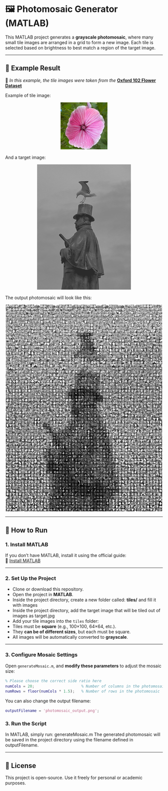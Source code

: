 # 🖼️ Photomosaic Generator (MATLAB)

This MATLAB project generates a **grayscale photomosaic**, where many small tile images are arranged in a grid to form a new image. 
Each tile is selected based on brightness to best match a region of the target image.

---

## 🧩 Example Result

📝 *In this example, the tile images were taken from the* **[Oxford 102 Flower Dataset](https://meta-album.github.io/datasets/FLW.html)** 

Example of tile image:

<p align="center">
  <img src="tileExample.jpg" alt="Tile Example" width="150"/>
</p>

And a target image:

<p align="center">
  <img src="target.jpg" alt="Target Image" width="300"/>
</p>

The output photomosaic will look like this:

<p align="center">
  <img src="photomosaic_output.png" alt="Photomosaic Output" width="500"/>
</p>

---

## 🚀 How to Run

### 1. Install MATLAB

If you don’t have MATLAB, install it using the official guide:  
🔗 [Install MATLAB](https://se.mathworks.com/help/install/ug/install-products-with-internet-connection.html)

---

### 2. Set Up the Project

- Clone or download this repository.
- Open the project in **MATLAB**.
- Inside the project directory, create a new folder called: **tiles/** and fill it with images
- Inside the project directory, add the target image that will be tiled out of images as target.jpg
- Add your tile images into the `tiles` folder:
- Tiles must be **square** (e.g., 100×100, 64×64, etc.).
- They **can be of different sizes**, but each must be square.
- All images will be automatically converted to **grayscale**.

---

### 3. Configure Mosaic Settings

Open `generateMosaic.m`, and **modify these parameters** to adjust the mosaic size:

```matlab
% Please choose the correct side ratio here
numCols = 20;                     % Number of columns in the photomosaic
numRows = floor(numCols * 1.5);   % Number of rows in the photomosaic
```

You can also change the output filename:

```matlab
outputFilename = 'photomosaic_output.png';
```

### 3.  Run the Script

In MATLAB, simply run: generateMosaic.m
The generated photomosaic will be saved in the project directory using the filename defined in outputFilename.

---

## 📜 License
This project is open-source. Use it freely for personal or academic purposes.
